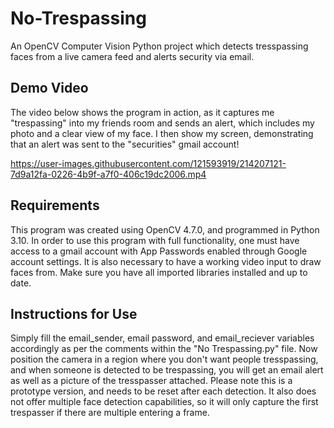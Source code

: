 # No-Trespassing
An OpenCV Computer Vision Python project which detects tresspassing faces from a live camera feed and alerts security via email.

## Demo Video
The video below shows the program in action, as it captures me "trespassing" into my friends room and sends an alert, which includes my photo and a clear view of my face. I then show my screen, demonstrating that an alert was sent to the "securities" gmail account!

https://user-images.githubusercontent.com/121593919/214207121-7d9a12fa-0226-4b9f-a7f0-406c19dc2006.mp4


## Requirements
This program was created using OpenCV 4.7.0, and programmed in Python 3.10. In order to use this program with full functionality, one must have access to a gmail account with App Passwords enabled through Google account settings. It is also necessary to have a working video input to draw faces from. Make sure you have all imported libraries installed and up to date.

## Instructions for Use
Simply fill the email_sender, email password, and email_reciever variables accordingly as per the comments within the "No Trespassing.py" file. Now position the camera in a region where you don't want people tresspassing, and when someone is detected to be trespassing, you will get an email alert as well as a picture of the tresspasser attached. Please note this is a prototype version, and needs to be reset after each detection. It also does not offer multiple face detection capabilities, so it will only capture the first trespasser if there are multiple entering a frame.

